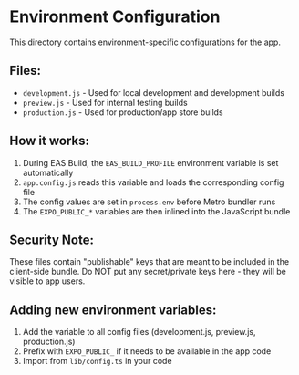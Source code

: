 # Environment Configuration

This directory contains environment-specific configurations for the app.

## Files:
- `development.js` - Used for local development and development builds
- `preview.js` - Used for internal testing builds  
- `production.js` - Used for production/app store builds

## How it works:
1. During EAS Build, the `EAS_BUILD_PROFILE` environment variable is set automatically
2. `app.config.js` reads this variable and loads the corresponding config file
3. The config values are set in `process.env` before Metro bundler runs
4. The `EXPO_PUBLIC_*` variables are then inlined into the JavaScript bundle

## Security Note:
These files contain "publishable" keys that are meant to be included in the client-side bundle. 
Do NOT put any secret/private keys here - they will be visible to app users.

## Adding new environment variables:
1. Add the variable to all config files (development.js, preview.js, production.js)
2. Prefix with `EXPO_PUBLIC_` if it needs to be available in the app code
3. Import from `lib/config.ts` in your code